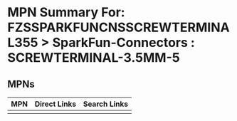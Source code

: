 



# MPN Summary For: FZSSPARKFUNCNSSCREWTERMINAL355 > SparkFun-Connectors : SCREWTERMINAL-3.5MM-5

## MPNs
  

|MPN|Direct Links|Search Links|
| :--- | :--- | :--- |
||||

